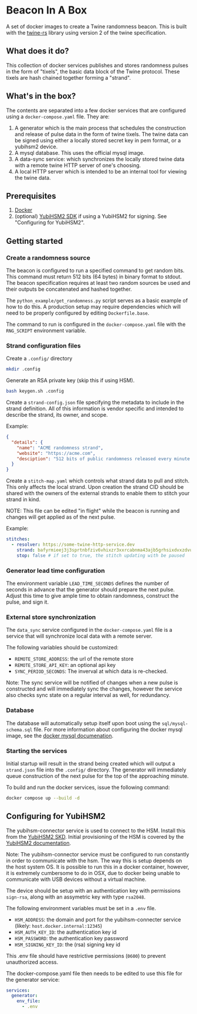 # Beacon In A Box

A set of docker images to create a Twine randomness beacon. This is built with
the [twine-rs](https://github.com/twine-protocol/twine-rs) library using
version 2 of the twine specification.

## What does it do?

This collection of docker services publishes and stores randomness
pulses in the form of "tixels", the basic data block of the Twine
protocol. These tixels are hash chained together forming a "strand".

## What's in the box?

The contents are separated into a few docker services that are configured
using a `docker-compose.yaml` file. They are:

1. A generator which is the main process that schedules the construction
and release of pulse data in the form of twine tixels. The twine data
can be signed using either a locally stored secret key in pem format, or
a yubihsm2 device.
2. A mysql database. This uses the official mysql image.
3. A data-sync service: which synchronizes the locally stored twine data
with a remote twine HTTP server of one's choosing.
4. A local HTTP server which is intended to be an internal tool for viewing
the twine data.

## Prerequisites

1. [Docker](https://www.docker.com/)
2. (optional) [YubiHSM2 SDK](https://developers.yubico.com/YubiHSM2/Releases/) if
using a YubiHSM2 for signing. See "Configuring for YubiHSM2".

## Getting started

### Create a randomness source

The beacon is configured to run a specified command to get random bits.
This command must return 512 bits (64 bytes) in binary format to stdout.
The beacon specification requires at least two random sources be used
and their outputs be concatenated and hashed together.

The `python_example/get_randomness.py` script serves as a basic example
of how to do this. A production setup may require dependencies which
will need to be properly configured by editing `Dockerfile.base`.

The command to run is configured in the `docker-compose.yaml` file
with the `RNG_SCRIPT` environment variable.

### Strand configuration files

Create a `.config/` directory

```sh
mkdir .config
```

Generate an RSA private key (skip this if using HSM).

```sh
bash keygen.sh .config
```

Create a `strand-config.json` file specifying the metadata to include in the
strand definition. All of this information is vendor specific and intended
to describe the strand, its owner, and scope.

Example:

```json
{
  "details": {
    "name": "ACME randomness strand",
    "website": "https://acme.com",
    "desciption": "512 bits of public randomness released every minute."
  }
}
```

Create a `stitch-map.yaml` which controls what strand data to pull and
stitch. This only affects the local strand. Upon creation the strand CID
should be shared with the owners of the external strands to enable them
to stitch your strand in kind.

NOTE: This file can be edited "in flight" while the beacon is running
and changes will get applied as of the next pulse.

Example:

```yaml
stitches:
  - resolver: https://some-twine-http-service.dev
    strand: bafyrmieej3j3sprtnbfziv6vhixzr3xxrcabnma43ajb5grhsixdvxzdvu
    stop: false # if set to true, the stitch updating with be paused
```

### Generator lead time configuration

The environment variable `LEAD_TIME_SECONDS` defines the number of seconds
in advance that the generator should prepare the next pulse. Adjust this time
to give ample time to obtain randomness, construct the pulse, and sign it.

### External store synchronization

The `data_sync` service configured in the `docker-compose.yaml` file is a service
that will synchronize local data with a remote server.

The following variables should be customized:

- `REMOTE_STORE_ADDRESS`: the url of the remote store
- `REMOTE_STORE_API_KEY`: an optional api key
- `SYNC_PERIOD_SECONDS`: The inverval at which data is re-checked.

Note: The sync service will be notified of changes when a new pulse is constructed
and will immediately sync the changes, however the service also checks
sync state on a regular interval as well, for redundancy.

### Database

The database will automatically setup itself upon boot using the
`sql/mysql-schema.sql` file. For more information about configuring
the docker mysql image, see the [docker mysql documenation](https://hub.docker.com/_/mysql/).

### Starting the services

Initial startup will result in the strand being created which will output
a `strand.json` file into the `.config/` directory. The generator
will immediately queue construction of the next pulse for the
top of the approaching minute.

To build and run the docker services, issue the following command:

```sh
docker compose up --build -d
```

## Configuring for YubiHSM2

The yubihsm-connector service is used to connect to the HSM. Install this from the
[YubiHSM2 SKD](https://developers.yubico.com/YubiHSM2/Releases/). Initial
provisioning of the HSM is covered by the [YubiHSM2 documentation](https://docs.yubico.com/hardware/yubihsm-2/hsm-2-user-guide/hsm2-introduction.html).

Note: The yubihsm-connector service must be configured to run constantly in order to
communicate with the hsm. The way this is setup depends on the host system OS. It is possible to run this in a docker container, however, it is extremely cumbersome
to do in OSX, due to docker being unable to communicate with USB devices without
a virtual machine.

The device should be setup with an authentication key with permissions `sign-rsa`,
along with an assymetric key with type `rsa2048`.

The following environment variables must be set in a `.env` file.

- `HSM_ADDRESS`: the domain and port for the yubihsm-connecter service (likely: `host.docker.internal:12345`)
- `HSM_AUTH_KEY_ID`: the authentication key id
- `HSM_PASSWORD`: the authentication key password
- `HSM_SIGNING_KEY_ID`: the (rsa) signing key id

This .env file should have restrictive permissions (`0600`) to prevent unauthorized
access.

The docker-compose.yaml file then needs to be edited to use this file for the
generator service:

```yaml
services:
  generator:
    env_file:
      - .env
```

